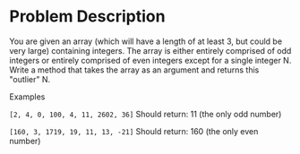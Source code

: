# Problem Description

You are given an array (which will have a length of at least 3, but 
could be very large) containing integers. The array is either entirely 
comprised of odd integers or entirely comprised of even integers 
except for a single integer N. Write a method that takes the array as
an argument and returns this "outlier" N.

Examples

`[2, 4, 0, 100, 4, 11, 2602, 36]`
Should return: 11 (the only odd number)

`[160, 3, 1719, 19, 11, 13, -21]`
Should return: 160 (the only even number)
